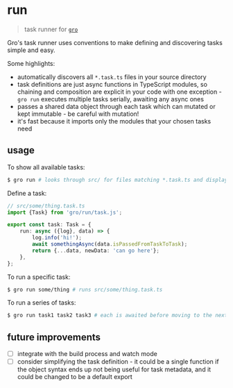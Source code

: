 # run

> task runner for
> [`gro`](https://github.com/feltcoop/gro)

Gro's task runner uses conventions to make
defining and discovering tasks simple and easy.

Some highlights:

- automatically discovers all `*.task.ts` files in your source directory
- task definitions are just async functions in TypeScript modules,
  so chaining and composition are explicit in your code with one exception -
  `gro run` executes multiple tasks serially, awaiting any async ones
- passes a shared data object through each task
  which can mutated or kept immutable - be careful with mutation!
- it's fast because it imports only the modules that your chosen tasks need

## usage

To show all available tasks:

```bash
$ gro run # looks through src/ for files matching *.task.ts and displays them
```

Define a task:

```ts
// src/some/thing.task.ts
import {Task} from 'gro/run/task.js';

export const task: Task = {
	run: async ({log}, data) => {
		log.info('hi!');
		await somethingAsync(data.isPassedFromTaskToTask);
		return {...data, newData: 'can go here'};
	},
};
```

To run a specific task:

```bash
$ gro run some/thing # runs src/some/thing.task.ts
```

To run a series of tasks:

```bash
$ gro run task1 task2 task3 # each is awaited before moving to the next
```

## future improvements

- [ ] integrate with the build process and watch mode
- [ ] consider simplifying the task definition -
      it could be a single function if the object syntax
      ends up not being useful for task metadata,
      and it could be changed to be a default export
